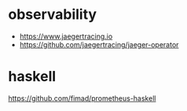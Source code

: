 # observability
- https://www.jaegertracing.io
- https://github.com/jaegertracing/jaeger-operator


# haskell
https://github.com/fimad/prometheus-haskell
<!-- Copyright (c) 2019 Geoffrey Huntley. All rights reserved. -->
<!-- SPDX-License-Identifier: AGPL-3.0 -->

